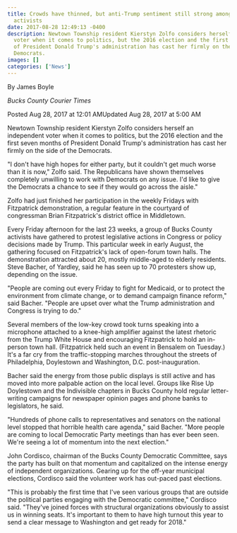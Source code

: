 ```yaml
---
title: Crowds have thinned, but anti-Trump sentiment still strong among Bucks County
  activists
date: 2017-08-28 12:49:13 -0400
description: Newtown Township resident Kierstyn Zolfo considers herself an independent
  voter when it comes to politics, but the 2016 election and the first seven months
  of President Donald Trump's administration has cast her firmly on the side of the
  Democrats.
images: []
categories: ['News']
---
```

By James Boyle

_Bucks County Courier Times_

Posted Aug 28, 2017 at 12:01 AMUpdated Aug 28, 2017 at 5:00 AM

Newtown Township resident Kierstyn Zolfo considers herself an independent voter when it comes to politics, but the 2016 election and the first seven months of President Donald Trump's administration has cast her firmly on the side of the Democrats.

"I don't have high hopes for either party, but it couldn't get much worse than it is now," Zolfo said. The Republicans have shown themselves completely unwilling to work with Democrats on any issue. I'd like to give the Democrats a chance to see if they would go across the aisle."

Zolfo had just finished her participation in the weekly Fridays with Fitzpatrick demonstration, a regular feature in the courtyard of congressman Brian Fitzpatrick's district office in Middletown.

Every Friday afternoon for the last 23 weeks, a group of Bucks County activists have gathered to protest legislative actions in Congress or policy decisions made by Trump. This particular week in early August, the gathering focused on Fitzpatrick's lack of open-forum town halls. The demonstration attracted about 20, mostly middle-aged to elderly residents. Steve Bacher, of Yardley, said he has seen up to 70 protesters show up, depending on the issue.

"People are coming out every Friday to fight for Medicaid, or to protect the environment from climate change, or to demand campaign finance reform," said Bacher. "People are upset over what the Trump administration and Congress is trying to do."

Several members of the low-key crowd took turns speaking into a microphone attached to a knee-high amplifier against the latest rhetoric from the Trump White House and encouraging Fitzpatrick to hold an in-person town hall. (Fitzpatrick held such an event in Bensalem on Tuesday.) It's a far cry from the traffic-stopping marches throughout the streets of Philadelphia, Doylestown and Washington, D.C. post-inauguration.

Bacher said the energy from those public displays is still active and has moved into more palpable action on the local level. Groups like Rise Up Doylestown and the Indivisible chapters in Bucks County hold regular letter-writing campaigns for newspaper opinion pages and phone banks to legislators, he said.

"Hundreds of phone calls to representatives and senators on the national level stopped that horrible health care agenda," said Bacher. "More people are coming to local Democratic Party meetings than has ever been seen. We're seeing a lot of momentum into the next election."

John Cordisco, chairman of the Bucks County Democratic Committee, says the party has built on that momentum and capitalized on the intense energy of independent organizations. Gearing up for the off-year municipal elections, Cordisco said the volunteer work has out-paced past elections.

"This is probably the first time that I've seen various groups that are outside the political parties engaging with the Democratic committee," Cordisco said. "They've joined forces with structural organizations obviously to assist us in winning seats. It's important to them to have high turnout this year to send a clear message to Washington and get ready for 2018."
